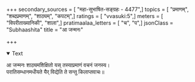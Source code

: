 +++
secondary_sources = [ "महा-सुभाषित-सङ्ग्रहः - 4477",]
topics = [ "प्रमाणम्", "शब्दप्रमाणम्", "शाठ्यम्", "कपटम्",]
ratings = [ "vvasuki:5",]
meters = [ "विपरीताख्यानिकी", "शाला",]
pratimaalaa_letters = [ "च", "प",]
jsonClass = "Subhaashita"
title = "आ जन्मनः"

+++

<details open><summary>Text</summary>

आ जन्मनः शाठ्यमशिक्षितो यस् तस्याप्रमाणं वचनं जनस्य।  
परातिसम्धानमधीयते यैर् विद्येति ते सन्तु किलाप्तवाचः॥
</details>
